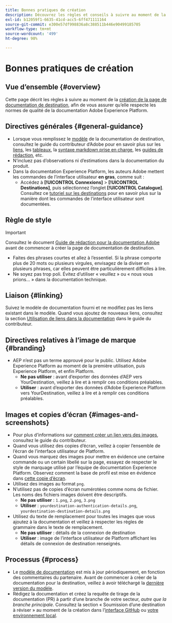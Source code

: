 ```yaml
---
title: Bonnes pratiques de création
description: Découvrez les règles et conseils à suivre au moment de la création de la page de documentation de destination, afin de vous assurer qu’elle respecte les normes de qualité de la documentation Adobe Experience Platform.
exl-id: b12059f1-6635-41cd-acc5-6ff471111164
source-git-commit: e300e57df998836a8c388511b446e90499185705
workflow-type: tm+mt
source-wordcount: '499'
ht-degree: 98%

---
```


# Bonnes pratiques de création

## Vue d’ensemble {#overview}

Cette page décrit les règles à suivre au moment de la [création de la page de documentation de destination](./documentation-instructions.md), afin de vous assurer qu’elle respecte les normes de qualité de la documentation Adobe Experience Platform.

## Directives générales {#general-guidance}

* Lorsque vous remplissez le [modèle](./self-service-template.md) de la documentation de destination, consultez le guide du contributeur d’Adobe pour en savoir plus sur les [liens](https://experienceleague.adobe.com/docs/contributor/contributor-guide/writing-essentials/linking.html), les [tableaux](https://experienceleague.adobe.com/docs/contributor/contributor-guide/writing-essentials/markdown.html#tables), la [syntaxe markdown prise en charge](https://experienceleague.adobe.com/docs/contributor/contributor-guide/writing-essentials/markdown.html), les [guides de rédaction](https://experienceleague.adobe.com/docs/contributor/contributor-guide/writing-essentials/general-writing-guidance.html), etc.
* N’incluez pas d’observations ni d’estimations dans la documentation du produit.
* Dans la documentation Experience Platform, les auteurs Adobe mettent les commandes de l’interface utilisateur **en gras**, comme suit :
   * Accédez à **[!UICONTROL Connexions]** > **[!UICONTROL Destinations]**, puis sélectionnez l’onglet **[!UICONTROL Catalogue]**. Consultez ce [tutoriel sur les destinations](https://experienceleague.adobe.com/docs/experience-platform/destinations/ui/activate/activate-batch-profile-destinations.html#select-destination) pour en savoir plus sur la manière dont les commandes de l’interface utilisateur sont documentées.

## Règle de style

>[!IMPORTANT]
>
>Consultez le document [Guide de rédaction pour la documentation Adobe](https://experienceleague.adobe.com/docs/contributor/contributor-guide/writing-essentials/general-writing-guidance.html) avant de commencer à créer la page de documentation de destination.

* Faites des phrases courtes et allez à l’essentiel. Si la phrase comporte plus de 20 mots ou plusieurs virgules, envisagez de la diviser en plusieurs phrases, car elles peuvent être particulièrement difficiles à lire.
* Ne soyez pas trop poli. Évitez d’utiliser « veuillez » ou « nous vous prions… » dans la documentation technique.

## Liaison {#linking}

Suivez le modèle de documentation fourni et ne modifiez pas les liens existant dans le modèle. Quand vous ajoutez de nouveaux liens, consultez la section [Utilisation de liens dans la documentation](https://experienceleague.adobe.com/docs/contributor/contributor-guide/writing-essentials/linking.html) dans le guide du contributeur.

## Directives relatives à l’image de marque {#branding}

* AEP n’est pas un terme approuvé pour le public. Utilisez Adobe Experience Platform au moment de la première utilisation, puis Experience Platform, et enfin Platform.
   * **Ne pas utiliser** : avant d’exporter des données d’AEP vers YourDestination, veillez à lire et à remplir ces conditions préalables.
   * **Utiliser** : avant d’exporter des données d’Adobe Experience Platform vers YourDestination, veillez à lire et à remplir ces conditions préalables.

## Images et copies d’écran {#images-and-screenshots}

* Pour plus d’informations sur [comment créer un lien vers des images](https://experienceleague.adobe.com/docs/contributor/contributor-guide/writing-essentials/markdown.html#images), consultez le guide du contributeur.
* Quand vous utilisez des copies d’écran, veillez à copier l’ensemble de l’écran de l’interface utilisateur de Platform.
* Quand vous marquez des images pour mettre en évidence une certaine commande ou un certain libellé sur la page, essayez de respecter le style de marquage utilisé par l’équipe de documentation Experience Platform. Observez comment la base de profil est mise en évidence dans [cette copie d’écran](/help/destinations/catalog/cloud-storage/amazon-s3.md#export-type-frequency).
* Utilisez des images au format `png`.
* N’utilisez pas de copies d’écran numérotées comme noms de fichier. Les noms des fichiers images doivent être descriptifs.
   * **Ne pas utiliser** : `1.png`, `2.png`, `3.png`
   * **Utiliser** : `yourdestination-authentication-details.png`, `yourdestination-destination-details.png`
* Utilisez du texte de remplacement pour toutes les images que vous ajoutez à la documentation et veillez à respecter les règles de grammaire dans le texte de remplacement.
   * **Ne pas utiliser** : détails de la connexion de destination
   * **Utiliser** : image de l’interface utilisateur de Platform affichant les détails de connexion de destination renseignés.

## Processus {#process}

* Le [modèle de documentation](./self-service-template.md) est mis à jour périodiquement, en fonction des commentaires du partenaire. Avant de commencer à créer de la documentation pour la destination, veillez à avoir téléchargé la [dernière version du modèle](../assets/docs-framework/yourdestination-template.zip).
* Rédigez la documentation et créez la requête de tirage de la documentation (PR) à partir d’une branche de votre secteur, *autre que la branche principale*. Consultez la section « Soumission d’une destination à réviser » au moment de la création dans l’[interface GitHub](./use-github-interface-to-create-documentation.md#submit-review) ou [votre environnement local](./work-in-local-environment.md#submit-review).
